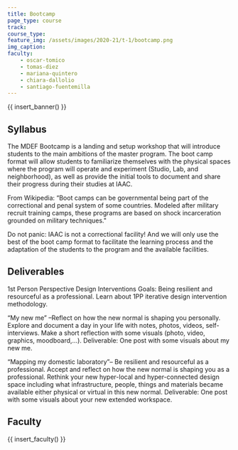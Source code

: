 ```yaml
---
title: Bootcamp
page_type: course
track:
course_type:
feature_img: /assets/images/2020-21/t-1/bootcamp.png
img_caption: 
faculty: 
    - oscar-tomico
    - tomas-diez
    - mariana-quintero
    - chiara-dallolio
    - santiago-fuentemilla
---
```


{{ insert_banner() }}

## Syllabus

The MDEF Bootcamp is a landing and setup workshop that will introduce students to the main ambitions of the master program. The boot camp format will allow students to familiarize themselves with the physical spaces where the program will operate and experiment (Studio, Lab, and neighborhood), as well as provide the initial tools to document and share their progress during their studies at IAAC.

From Wikipedia: “Boot camps can be governmental being part of the correctional and penal system of some countries. Modeled after military recruit training camps, these programs are based on shock incarceration grounded on military techniques."

Do not panic: IAAC is not a correctional facility! And we will only use the best of the boot camp format to facilitate the learning process and the adaptation of the students to the program and the available facilities.

## Deliverables

1st Person Perspective Design Interventions
Goals: Being resilient and resourceful as a professional. Learn about 1PP iterative design intervention methodology.


“My new me” –Reflect on how the new normal is shaping you personally. Explore and document a day in your life with notes, photos, videos, self-interviews. Make a short reflection with some visuals (photo, video, graphics, moodboard,...). Deliverable: One post with some visuals about my new me.

“Mapping my domestic laboratory”– Be resilient and resourceful as a professional. Accept and reflect on how the new normal is shaping you as a professional. Rethink your new hyper-local and hyper-connected design space including what infrastructure, people, things and materials became available either physical or virtual in this new normal. Deliverable: One post with some visuals about your new extended workspace.

## Faculty

{{ insert_faculty() }}
